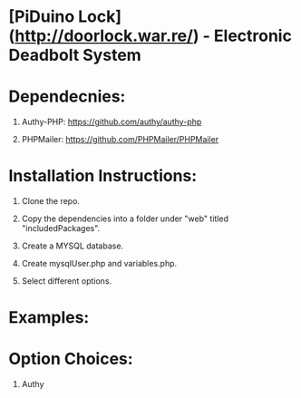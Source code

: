 # [PiDuino Lock] (http://doorlock.war.re/) - Electronic Deadbolt System


# Dependecnies:

1) Authy-PHP: https://github.com/authy/authy-php

2) PHPMailer: https://github.com/PHPMailer/PHPMailer

# Installation Instructions:

1) Clone the repo.

2) Copy the dependencies into a folder under "web" titled "includedPackages".

3) Create a MYSQL database.

4) Create mysqlUser.php and variables.php.

5) Select different options.

# Examples:

# Option Choices:

1) Authy
